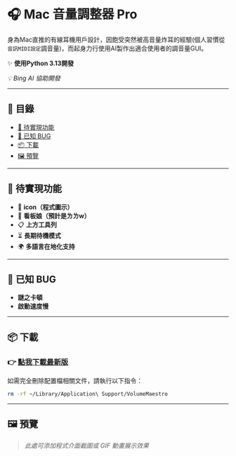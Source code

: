 # 🎧 **Mac 音量調整器 Pro**

身為Mac直推的有線耳機用戶設計，因飽受突然被高音量炸耳的經驗(個人習慣從`音訊MIDI設定`調音量)，而起身力行使用AI製作出適合使用者的調音量GUI。

✨ **使用Python 3.13開發** 

_💡 Bing AI 協助開發_

---

## 📖 **目錄**
- [🚀 待實現功能](#-待實現功能)
- [🐞 已知 BUG](#-已知-bug)
- [📦 下載](#-下載)
- [🖼️ 預覽](#%EF%B8%8F-%E9%A0%90%E8%A6%BD)

---

## 🚀 **待實現功能**
- 🌟 **icon（程式圖示）**
- 🌸 **看板娘（預計是ㄌㄌw）**
- 📋 **上方工具列**
- ⏳ **長期待機模式**
- 🌍 **多語言在地化支持**

---

## 🐞 **已知 BUG**
- **謎之卡頓**
- **啟動速度慢**

---

## 📦 **下載**
### 👉 [**點我下載最新版**](https://github.com/koko0221/Mac_Volume_Maestro_Pro/releases/download/latest/Mac_Volume_Maestro_Pro.zip)  

如需完全刪除配置檔相關文件，請執行以下指令：
```bash
rm -rf ~/Library/Application\ Support/VolumeMaestro
```

---

## 🖼️ **預覽**
> *此處可添加程式介面截圖或 GIF 動畫展示效果*

